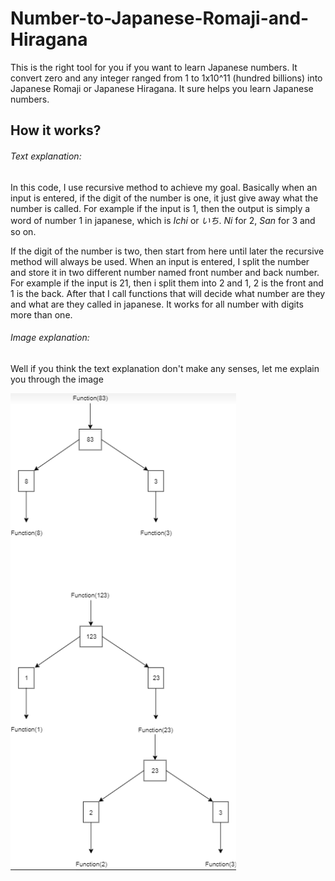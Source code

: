 # Number-to-Japanese-Romaji-and-Hiragana


This is the right tool for you if you want to learn Japanese numbers. It convert zero and any integer ranged from 1 to 1x10^11 (hundred billions) 
into Japanese Romaji or Japanese Hiragana. It sure helps you learn Japanese numbers.


## How it works?

###### Text explanation:

In this code, I use recursive method to achieve my goal. Basically when an input is entered, if the digit of the number is one, it just 
give away what the number is called. For example if the input is 1, then the output is simply a word of number 1 in japanese, which is *Ichi* or *いち*.
*Ni* for 2, *San* for 3 and so on.

If the digit of the number is two, then start from here until later the recursive method will always be used. When an input is entered, I split the number 
and store it in two different number named front number and back number. For example if the input is 21, then i split them into 2 and 1, 2 is the front and 1 is the back.
After that I call functions that will decide what number are they and what are they called in japanese. It works for all number with digits more than one.

###### Image explanation:

Well if you think the text explanation don't make any senses, let me explain you through the image

![Image 1](Image1.png)
